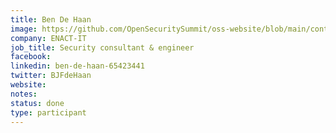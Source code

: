 ```yaml
---
title: Ben De Haan
image: https://github.com/OpenSecuritySummit/oss-website/blob/main/content/participant/images/Bendehaan.jpg?raw=true
company: ENACT-IT
job_title: Security consultant & engineer 
facebook:
linkedin: ben-de-haan-65423441
twitter: BJFdeHaan
website:
notes:
status: done
type: participant
---
```

